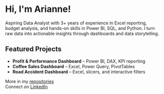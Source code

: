 # Hi, I'm Arianne!

Aspiring Data Analyst with 3+ years of experience in Excel reporting, budget analysis, and hands-on skills in Power BI, SQL, and Python. I turn raw data into actionable insights through dashboards and data storytelling.

## Featured Projects
- **Profit & Performance Dashboard** – Power BI, DAX, KPI reporting  
- **Coffee Sales Dashboard** – Excel, Power Query, PivotTables  
- **Road Accident Dashboard** – Excel, slicers, and interactive filters

More in my [repositories](https://github.com/Arianne-R)  
Connect on [LinkedIn](https://www.linkedin.com/in/ariannerena/)
